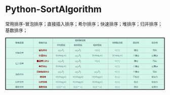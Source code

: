 # Python-SortAlgorithm
常用排序-冒泡排序；直接插入排序；希尔排序；快速排序；堆排序；归并排序；基数排序；

![时间复杂度比较](https://github.com/dbhuo/Python-SortAlgorithm/blob/master/image/algorithm_9_3.png)